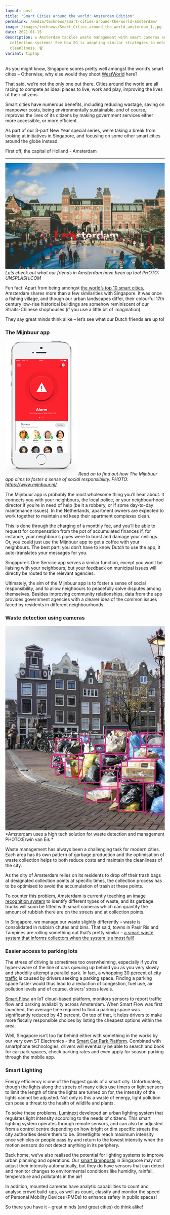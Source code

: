 ```yaml
---
layout: post
title: "Smart Cities around the world: Amsterdam Edition"
permalink: /media/technews/smart-cities-around-the-world-amsterdam/
image: /images/technews/Smart_Cities_around_the_world_amsterdam_1.jpg
date: 2021-01-15
description: ♻️ Amsterdam tackles waste management with smart cameras and
  collection systems! See how SG is adopting similar strategies to enhance
  cleanliness. 🗑️
variant: tiptap
---
```

As you might know, Singapore scores pretty well amongst the world’s smart cities – Otherwise, why else would they shoot [WestWorld](https://www.channelnewsasia.com/news/lifestyle/westworld-season-3-singapore-11706008) here?  

That said, we’re not the only one out there. Cities around the world are all racing to compete as ideal places to live, work and play, improving the lives of their citizens. 


Smart cities have numerous benefits, including reducing wastage, saving on manpower costs, being environmentally sustainable, and of course, improves the lives of its citizens by making government services either more accessible, or more efficient. 


As part of our 3-part New Year special series, we’re taking a break from looking at initiatives in Singapore, and focusing on some other smart cities around the globe instead.

First off, the capital of Holland - Amsterdam

---

![Amsterdam](/images/technews/smartcityamsterdam1.jpg)*Lets check out what our friends in Amsterdam have been up too! PHOTO: UNSPLASH.COM*

Fun fact: Apart from being amongst [the world’s top 10 smart cities](https://www.straitstimes.com/singapore/singapore-tops-world-smart-city-index-again-lauded-for-handling-of-covid-19), Amsterdam shares more than a few similarities with Singapore. It was once a fishing village, and though our urban landscapes differ, their colourful 17th century low-rise historical buildings are somehow reminiscent of our Straits-Chinese shophouses (if you use a little bit of imagination).


They say great minds think alike – let’s see what our Dutch friends are up to!


### **The Mijnbuur app**
![The Mijnbuur](/images/technews/smartcityamsterdam2.png) 
*Read on to find out how The Mijnbuur app aims to foster a sense of social responsibility. PHOTO: https://www.mijnbuur.nl/*

The Mijnbuur app is probably the most wholesome thing you’ll hear about. It connects you with your neighbours, the local police, or your neighbourhood director if you’re in need of help (be it a robbery, or if some day-to-day maintenance issues). In the Netherlands, apartment owners are expected to work together to maintain and keep their apartment complexes clean. 

This is done through the charging of a monthly fee, and you’ll be able to request for compensation from the pot of accumulated finances if, for instance, your neighbour’s pipes were to burst and damage your ceilings. Or, you could just use the Mijnbuur app to get a coffee with your neighbours. The best part: you don’t have to know Dutch to use the app, it auto-translates your messages for you. 

Singapore’s One Service app serves a similar function, except you won’t be liaising with your neighbours, but your feedback on municipal issues will directly be routed to the relevant agencies.

Ultimately, the aim of the Mijnbuur app is to foster a sense of social responsibility, and to allow neighbours to peacefully solve disputes among themselves. Besides improving community relationships, data from the app provides government agencies with a clearer idea of the common issues faced by residents in different neighbourhoods. 


### **Waste detection using cameras**
![Waste Detection Camera](/images/technews/smartcityamsterdam3.png)*Amsterdam uses a high tech solution for waste detection and management PHOTO:Erwin van Eis *

Waste management has always been a challenging task for modern cities. Each area has its own pattern of garbage production and the optimisation of waste collection helps to both reduce costs and maintain the cleanliness of the city.

As the city of Amsterdam relies on its residents to drop off their trash bags at designated collection points at specific times, the collection process has to be optimised to avoid the accumulation of trash at these points.

To counter this problem, Amsterdam is currently teaching an [image recognition system](https://www.uva.nl/en/content/news/news/2020/10/abs-research-keeps-amsterdam-clean-real-time-image-recognition-for-litter-collection.html) to identify different types of waste, and its garbage trucks will soon be fitted with smart cameras which can quantify the amount of rubbish there are on the streets and at collection points. 

In Singapore, we manage our waste slightly differently – waste is consolidated in rubbish chutes and bins. That said, towns in Pasir Ris and Tampines are rolling something out that’s pretty similar – [a smart waste system that informs collectors when the system is almost full!](https://www.channelnewsasia.com/news/singapore/smart-waste-system-tampines-pasir-ris-alerts-collection-crew-10719228)




### **Easier access to parking lots**

The stress of driving is sometimes too overwhelming, especially if you’re hyper-aware of the line of cars queuing up behind you as you very slowly and shoddily attempt a parallel park. In fact, a whopping [30 percent of city traffic](https://www.iamsterdam.com/en/business/key-sectors/smart-mobility/insights/amsterdam-smart-parking-solutions) is caused by drivers seeking a parking space. Finding a parking space faster would thus lead to a reduction of congestion, fuel use, air pollution levels and of course, drivers’ stress levels. 

[Smart Flow](https://amsterdamsmartcity.com/international-projects/smart-flow), an IoT cloud-based platform, monitors sensors to report traffic flow and parking availability across Amsterdam. When Smart Flow was first launched, the average time required to find a parking space was significantly reduced by 43 percent. On top of that, it helps drivers to make more fiscally responsible choices by listing the cheapest options within the area.

Well, Singapore isn’t too far behind either with something in the works by our very own ST Electronics - the [Smart Car Park Platform](https://www.stengg.com/en/innovation/smart-car-park-platform-addresses-parking-challenges/). Combined with smartphone technologies, drivers will eventually be able to search and book for car park spaces, check parking rates and even apply for season parking through the mobile app.



### **Smart Lighting**
Energy efficiency is one of the biggest goals of a smart city. Unfortunately, though the lights along the streets of many cities use timers or light sensors to limit the length of time the lights are turned on for, the intensity of the lights cannot be adjusted. Not only is this a waste of energy, light pollution can pose a threat to the health of wildlife and plants.

To solve these problems, [Luminext](https://www.luminext.eu/en/) developed an urban lighting system that regulates light intensity according to the needs of citizens. This smart lighting system operates through remote sensors, and can also be adjusted from a control centre depending on how bright or dim specific streets the city authorities desire them to be. Streetlights reach maximum intensity once vehicles or people pass by and return to the lowest intensity when the motion sensors do not detect anything in its periphery.

Back home, we’ve also realised the potential for lighting systems to improve urban planning and operations. Our [smart lampposts](https://www.tech.gov.sg/scewc2019/laap) in Singapore may not adjust their intensity automatically, but they do have sensors that can detect and monitor changes to environmental conditions like humidity, rainfall, temperature and pollutants in the air!

In addition, mounted cameras have analytic capabilities to count and analyse crowd build-ups, as well as count, classify and monitor the speed of Personal Mobility Devices (PMDs) to enhance safety in public spaces!

So there you have it – great minds (and great cities) do think alike!
